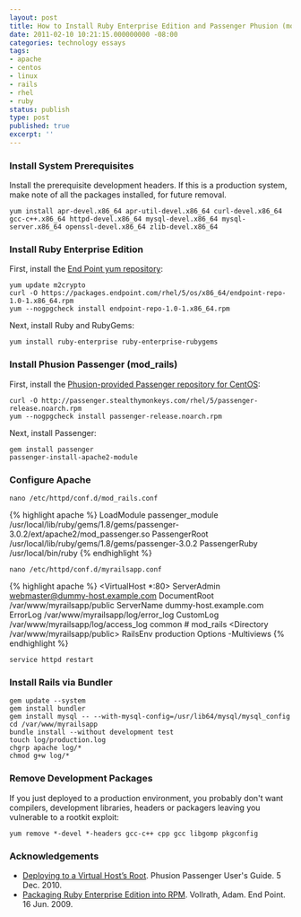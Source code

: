 ```yaml
---
layout: post
title: How to Install Ruby Enterprise Edition and Passenger Phusion (mod_rails) on CentOS/RHEL x86_64
date: 2011-02-10 10:21:15.000000000 -08:00
categories: technology essays
tags:
- apache
- centos
- linux
- rails
- rhel
- ruby
status: publish
type: post
published: true
excerpt: ''
---
```

### Install System Prerequisites

Install the prerequisite development headers. If this is a production system, make note of all the packages installed, for future removal.

	yum install apr-devel.x86_64 apr-util-devel.x86_64 curl-devel.x86_64 gcc-c++.x86_64 httpd-devel.x86_64 mysql-devel.x86_64 mysql-server.x86_64 openssl-devel.x86_64 zlib-devel.x86_64

### Install Ruby Enterprise Edition

First, install the [End Point yum repository](https://packages.endpoint.com/):

	yum update m2crypto
	curl -O https://packages.endpoint.com/rhel/5/os/x86_64/endpoint-repo-1.0-1.x86_64.rpm
	yum --nogpgcheck install endpoint-repo-1.0-1.x86_64.rpm

Next, install Ruby and RubyGems:

	yum install ruby-enterprise ruby-enterprise-rubygems

### Install Phusion Passenger (mod_rails)

First, install the [Phusion-provided Passenger repository for CentOS](http://blog.phusion.nl/2011/01/04/phusion-passenger-native-packages-for-redhatfedoracentos/):

	curl -O http://passenger.stealthymonkeys.com/rhel/5/passenger-release.noarch.rpm
	yum --nogpgcheck install passenger-release.noarch.rpm

Next, install Passenger:

	gem install passenger
	passenger-install-apache2-module

### Configure Apache

	nano /etc/httpd/conf.d/mod_rails.conf

{% highlight apache %}
LoadModule passenger_module /usr/local/lib/ruby/gems/1.8/gems/passenger-3.0.2/ext/apache2/mod_passenger.so
PassengerRoot /usr/local/lib/ruby/gems/1.8/gems/passenger-3.0.2
PassengerRuby /usr/local/bin/ruby
{% endhighlight %}

	nano /etc/httpd/conf.d/myrailsapp.conf

{% highlight apache %}
<VirtualHost *:80>
	ServerAdmin webmaster@dummy-host.example.com
	DocumentRoot /var/www/myrailsapp/public
	ServerName dummy-host.example.com
	ErrorLog /var/www/myrailsapp/log/error_log
	CustomLog /var/www/myrailsapp/log/access_log common
	# mod_rails
	<Directory /var/www/myrailsapp/public>
		RailsEnv production
		Options -Multiviews
{% endhighlight %}

	service httpd restart

### Install Rails via Bundler

	gem update --system
	gem install bundler
	gem install mysql -- --with-mysql-config=/usr/lib64/mysql/mysql_config
	cd /var/www/myrailsapp
	bundle install --without development test
	touch log/production.log
	chgrp apache log/*
	chmod g+w log/*

### Remove Development Packages

If you just deployed to a production environment, you probably don't want compilers, development libraries, headers or packagers leaving you vulnerable to a rootkit exploit:

	yum remove *-devel *-headers gcc-c++ cpp gcc libgomp pkgconfig

### Acknowledgements

* [Deploying to a Virtual Host’s Root](http://www.modrails.com/documentation/Users%20guide%20Apache.html#_deploying_to_a_virtual_host_8217_s_root). Phusion Passenger User's Guide. 5 Dec. 2010.
* [Packaging Ruby Enterprise Edition into RPM](http://blog.endpoint.com/2009/06/ruby-enterprise-edition-rpm-packages.html). Vollrath, Adam. End Point. 16 Jun. 2009.
